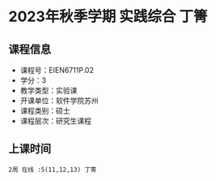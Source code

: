 # 2023年秋季学期 实践综合 丁箐






## 课程信息

- 课程号：EIEN6711P.02
- 学分：3
- 教学类型：实验课
- 开课单位：软件学院苏州
- 课程类别：硕士
- 课程层次：研究生课程

## 上课时间

```
2周 在线 :5(11,12,13) 丁箐
```

